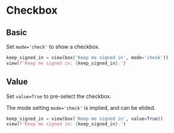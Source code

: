 # Checkbox



## Basic

Set `mode='check'` to show a checkbox.


```py
keep_signed_in = view(box('Keep me signed in', mode='check'))
view(f'Keep me signed in: {keep_signed_in}.')
```


## Value

Set `value=True` to pre-select the checkbox.

The mode setting `mode='check'` is implied, and can be elided.


```py
keep_signed_in = view(box('Keep me signed in', value=True))
view(f'Keep me signed in: {keep_signed_in}.')
```
